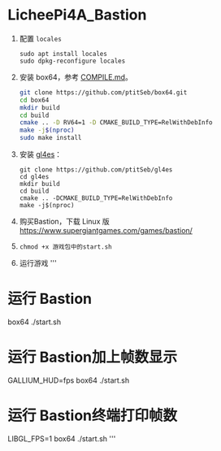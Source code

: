 # LicheePi4A_Bastion

1. 配置 `locales`

   ```
   sudo apt install locales
   sudo dpkg-reconfigure locales
   ```

2. 安装 box64，参考 [COMPILE.md](https://github.com/ptitSeb/box64/blob/main/docs/COMPILE.md#for-risc-v)。

   ```bash
   git clone https://github.com/ptitSeb/box64.git
   cd box64
   mkdir build
   cd build
   cmake .. -D RV64=1 -D CMAKE_BUILD_TYPE=RelWithDebInfo
   make -j$(nproc)
   sudo make install
   ```

   

3. 安装 [gl4es](https://github.com/ptitSeb/gl4es)：

   ```
   git clone https://github.com/ptitSeb/gl4es
   cd gl4es
   mkdir build
   cd build 
   cmake .. -DCMAKE_BUILD_TYPE=RelWithDebInfo
   make -j$(nproc)
   ```

4. 购买Bastion，下载 Linux 版 https://www.supergiantgames.com/games/bastion/ 

5. `chmod +x 游戏包中的start.sh`

6. 运行游戏
'''
# 运行 Bastion
box64 ./start.sh
# 运行 Bastion加上帧数显示
GALLIUM_HUD=fps box64 ./start.sh
# 运行 Bastion终端打印帧数
LIBGL_FPS=1 box64 ./start.sh
'''